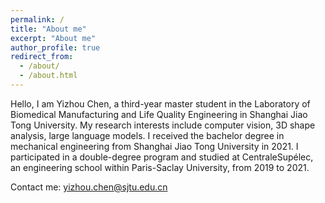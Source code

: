 ```yaml
---
permalink: /
title: "About me"
excerpt: "About me"
author_profile: true
redirect_from: 
  - /about/
  - /about.html
---
```


Hello, I am Yizhou Chen, a third-year master student in the Laboratory of Biomedical Manufacturing and Life Quality Engineering in Shanghai Jiao Tong University. My research interests include computer vision, 3D shape analysis, large language models. I received the bachelor degree in mechanical engineering from Shanghai Jiao Tong University in 2021. I participated in a double-degree program and studied at CentraleSupélec, an engineering school within Paris-Saclay University, from 2019 to 2021.

Contact me: yizhou.chen@sjtu.edu.cn